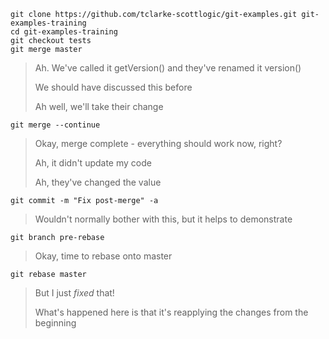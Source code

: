 ```
git clone https://github.com/tclarke-scottlogic/git-examples.git git-examples-training
cd git-examples-training
git checkout tests
git merge master
```

>  Ah. We've called it getVersion() and they've renamed it version()
>
>  We should have discussed this before
>
>  Ah well, we'll take their change


`git merge --continue`


>  Okay, merge complete - everything should work now, right?
>
>  Ah, it didn't update my code
>
>  Ah, they've changed the value

`git commit -m "Fix post-merge" -a`

>  Wouldn't normally bother with this, but it helps to demonstrate

`git branch pre-rebase`

>  Okay, time to rebase onto master

`git rebase master`

> But I just *fixed* that!
>
> What's happened here is that it's reapplying the changes from the beginning

